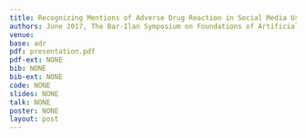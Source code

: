 ```yaml
---
title: Recognizing Mentions of Adverse Drug Reaction in Social Media Using Knowledge-Infused Recurrent Models
authors: June 2017, The Bar-Ilan Symposium on Foundations of Artificial Intelligence (BISFAI), Bar-Ilan University, Israel.
venue:
base: adr
pdf: presentation.pdf
pdf-ext: NONE
bib: NONE
bib-ext: NONE
code: NONE
slides: NONE
talk: NONE
poster: NONE
layout: post
---
```


